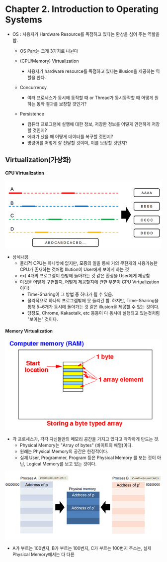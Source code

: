 # Chapter 2. Introduction to Operating Systems

+ OS : 사용자가 Hardware Resource를 독점하고 있다는 환상을 심어 주는 역할을 함. 
  - OS Part는 크게 3가지로 나뉜다
  - (CPU/Memory) Virtualization 
    - 사용자가 hardware resource를 독점하고 있다는 illusion을 제공하는 역할을 한다. 
    
  - Concurrency
    - 여러 프로세스가 동시에 동작할 때 or Thread가 동시동작할 때 어떻게 원하는 동작 결과를 보장할 것인가?
    
  - Persistence 
    - 컴퓨터 프로그램에 실행에 대한 정보, 저장한 정보를 어떻게 안전하게 저장할 것인지?
    - 에러가 났을 때 어떻게 데이터를 복구할 것인지?
    - 명령어를 어떻게 잘 전달할 것이며, 이를 보장할 것인지?
      
## Virtualization(가상화)

#### CPU Virtualization 

<img src="image/Ch2_2.png"/>

+ 상세내용
  - 물리적 CPU는 하나밖에 없지만, 모종의 일을 통해 거의 무한개의 사용가능한 CPU가 존재하는 것처럼 Illution이 User에게 보이게 하는 것
  - ex) 4개의 프로그램이 한방에 돌아가는 것 같은 환상을 User에게 제공함
  - 이것을 어떻게 구현할지, 어떻게 제공할지에 관한 부분이 CPU Virtualization이다!
    - Time-Sharing이 그 방법 중 하나가 될 수 있음. 
    - 물리적으로 하나의 프로그램밖에 못 돌리긴 함. 하지만, Time-Sharing을 통해 5~6개가 동시에 돌아가는 것 같은 illusion을 제공할 수 있는 것이다. 
    - 당장도, Chrome, Kakaotalk, etc 등등이 다 동시에 실행되고 있는것처럼 "보이는" 것이다. 


#### Memory Virtualization

<img src="image/Ch2_1.png"/>

+ 각 프로세스가, 각각 자신들만의 메모리 공간을 가지고 있다고 착각하게 만드는 것. 
  - Physical Memory는 "Array of bytes" (바이트의 배열)이다.
  - 원래는 Physical Memory의 공간은 한정적이다. 
  - 실제 User, Programmer, Program 등은 Physical Memory 를 보는 것이 아닌, Logical Memory를 보고 있는 것이다. 

<img src="image/Ch2_3.png"/>

+ A가 부르는 100번지, B가 부르는 100번지, C가 부르는 100번지 주소는, 실제 Physical Memory에서는 다 다른 
